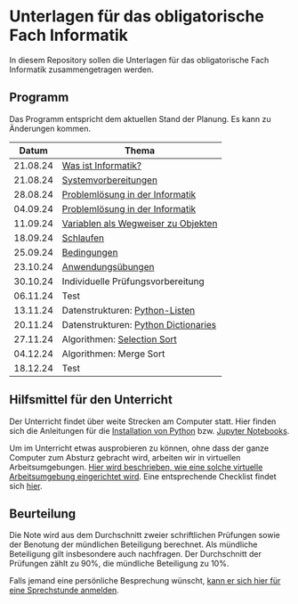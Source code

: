 # Unterlagen für das obligatorische Fach Informatik

In diesem Repository sollen die Unterlagen für das obligatorische Fach Informatik zusammengetragen werden.

## Programm

Das Programm entspricht dem aktuellen Stand der Planung. Es kann zu
Änderungen kommen.

| Datum | Thema |
| ----- | ----- |
| 21.08.24 | [Was ist Informatik?](240821/einfuehrung.md) |
| 21.08.24 | [Systemvorbereitungen](240828/installationsanleitungen.md) |
| 28.08.24 | [Problemlösung in der Informatik](240904/problemloesung.md) |
| 04.09.24 | [Problemlösung in der Informatik](240904/problemloesung.md) |
| 11.09.24 | [Variablen als Wegweiser zu Objekten](https://colab.research.google.com/github/I-fP-24-28/Skript/blob/main/docs/240911/Variablen.ipynb) |
| 18.09.24 | [Schlaufen](240918/main.md) |
| 25.09.24 | [Bedingungen](240925/main.md) |
| 23.10.24 | [Anwendungsübungen](241023/main.md) |
| 30.10.24 | Individuelle Prüfungsvorbereitung |
| 06.11.24 | Test |
| 13.11.24 | Datenstrukturen: [Python-Listen](241113/lists.md) |
| 20.11.24 | Datenstrukturen: [Python Dictionaries](241120/dictionaries.md) |
| 27.11.24 | Algorithmen: [Selection Sort](241127/selection_sort.md) |
| 04.12.24 | Algorithmen: Merge Sort |
| 18.12.24 | Test |

## Hilfsmittel für den Unterricht

Der Unterricht findet über weite Strecken am Computer statt. Hier finden
sich die Anleitungen für 
die [Installation von Python](anleitungen/python.md)
bzw.
[Jupyter Notebooks](anleitungen/jupyter.md).

Um im Unterricht etwas ausprobieren zu können, ohne dass der ganze
Computer zum Absturz gebracht wird, arbeiten wir in virtuellen
Arbeitsumgebungen. [Hier wird beschrieben, wie eine solche virtuelle
Arbeitsumgebung eingerichtet wird](anleitungen/anleitung_venv.md). Eine
entsprechende Checklist findet sich [hier](anleitungen/kurzanleitung_venv.md).


## Beurteilung

Die Note wird aus dem Durchschnitt zweier schriftlichen Prüfungen
sowie der Benotung der mündlichen Beteiligung berechnet. Als mündliche
Beteiligung gilt insbesondere auch nachfragen. Der
Durchschnitt der Prüfungen zählt zu 90%, die mündliche Beteiligung zu
10%.  

Falls jemand eine persönliche Besprechung wünscht, [kann er sich hier für
eine Sprechstunde anmelden](https://calendar.app.google/Rwb7qnemeNEhK682A).
